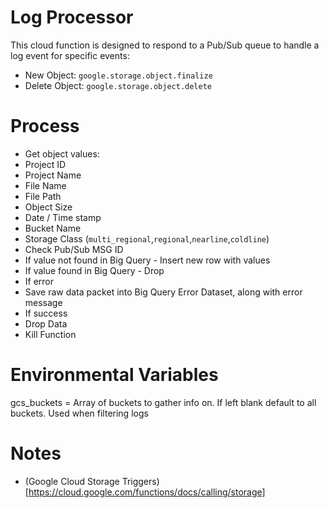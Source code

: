# Log Processor

This cloud function is designed to respond to a Pub/Sub queue to handle a log event for specific events:
* New Object: `google.storage.object.finalize`
* Delete Object: `google.storage.object.delete`

# Process
- Get object values:
 - Project ID
 - Project Name
 - File Name
 - File Path
 - Object Size
 - Date / Time stamp
 - Bucket Name
 - Storage Class (`multi_regional`,`regional`,`nearline`,`coldline`)
- Check Pub/Sub MSG ID
 - If value not found in Big Query - Insert new row with values
 - If value found in Big Query - Drop
- If error
 - Save raw data packet into Big Query Error Dataset, along with error message
- If success
 - Drop Data
 - Kill Function

# Environmental Variables
gcs_buckets = Array of buckets to gather info on. If left blank default to all buckets. Used when filtering logs


# Notes
* (Google Cloud Storage Triggers)[https://cloud.google.com/functions/docs/calling/storage]
